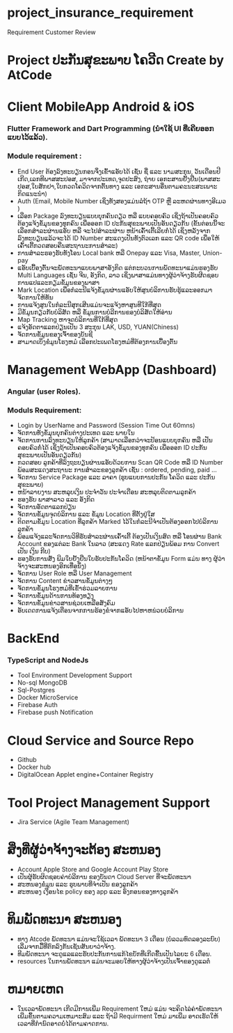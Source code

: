 # project_insurance_requirement
Requirement Customer Review

# Project ປະກັນສຸຂະພາບ ໂຄວີດ Create by AtCode

# Client MobileApp Android & iOS
### Flutter Framework and Dart Programming (ນຳໃຊ້ UI ທີ່ເຄີຍອອກແບບໄວ້ແລ້ວ).
### Module requirement :
  - End User ຕ້ອງລົງທະບຽນກອນຈຶ່ງເຂົ້າແອັບໄດ້ ເຊັ່ນ ຊື່ ແລະ ນາມສະກຸນ, ວັນເດືອນປີເກີດ,ເລກທີພາສສະປອສ, ມາຈາກປະເທດ,ຈຸດປະສົງ, ຖ່າຍ ເອກະສານຢັ້ງຢືນ(ພາສສະປອສ,ໃບສັກຢາ,ໃບກວດໂຄວິດຈາກຕົ້ນທາງ ແລະ ເອກະສານອື່ນຕາມຄະນະສະເພາະ  ກິດແນະນຳ)
  - Auth (Email, Mobile Number ເຊິ່ງທັງສອງແມ່ນລໍຖ້າ OTP ຫຼື ລະຫດຜ່ານທາງອີເມວ )
  - ເລືອກ Package ລົງທະບຽນແບບບຸກຄົນດຽວ ຫລື ແບບຄອບຄົວ ເຊິ່ງຖ້າເປັນຄອບຄົວຕ້ອງແຈ້ງຂໍ້ມຸນຂອງທຸກຄົນ ເພື່ອອອກ ID ປະກັນສຸຂະພາບເປັນອັນດຽວກັນ (ຂັ້ນຕ່ອນນີ້ຈະເລືອກສຳລະຜ່ານແອັບ ຫລື ຈະໄປສຳລະຜ່ານ ຫນ້າເຄົ້າເຕີ້ເລີຍກໍ່ໄດ້ ເຊິ່ງຫລັງຈາກລົງທະບຽນແລ້ວຈະໄດ້ ID Number ສະແດງເປັນທັງຕົວເລກ ແລະ QR code ເພື່ອໃຫ້ ເຄົ້າເຕີ້ກວດສອບຄືນສະຖານະການສຳລະ)
  - ການສຳລະຮອງຮັບທັງໂອນ Local bank ຫລື Onepay ແລະ Visa, Master, Union-pay
  - ແອັບເບື້ອງຕົ້ນຈະພັດທະນາແບບພາສາອັງກິດ ແຕ່ກະບວນການພັດທະນາແມ່ນຮອງຮັບ Multi Languages ເຊັ່ນ ຈີນ, ອັງກິດ, ລາວ ເຊິ່ງພາສາແມ່ນທາງຜູ້ວ່າຈ້າງຮັບຜີດຊອບການແປແລະກຽມຂໍ້ມູນຂອງພາສາ
  - Mark Location ເພື່ອກໍລະນີແຈ້ງຂໍ້ມູນຜ່ານແອັບໃຫ້ສູນບໍລິການຮັບຮູ້ແລະອອກມາຈັດການໃຫ້ທັນ
  - ການແຈ້ງສູນໃນກໍລະນີສຸກເສີນແມ່ນຈະແຈ້ງຫາສູນທີໃກ້ທີ່ສຸດ
  - ມີຂໍ້ມູນກຽວກັບບໍລິສັດ ຫລື ຂໍ້ມູນການບໍລີການຂອງບໍລິສັດໃຫ້ອ່ານ
  - Map Tracking  ຫາຈຸດບໍລິການທີ່ໃກ້ທີ່ສຸດ
  - ແຈ້ງອັດຕາແລກປ່ຽນເປັນ 3 ສະກຸນ LAK, USD, YUAN(Chiness)
  - ຈັດການຂໍ້ມູນຂອງເຈົ້າຂອງບັນຊີ
  - ສາມາດເບິ່ງຂໍ່ມູນໂຮງຫມໍ ເລືອກປະເພດໂຮງຫມໍທີ່ຕ້ອງການເບື້ອງຕົ້ນ

# Management WebApp (Dashboard)
### Angular (user Roles).
### Moduls Requirement: 
  - Login by UserName and Password (Session Time Out 60mns)
  - ຈັດການທັງຂໍ້ມຸນບຸກຄົນຕ່າງປະເທດ ແລະ ພາຍໃນ
  - ຈັດການການລົງທະບຽນໃຫ້ລູກຄ້າ (ສາມາດເລືອກວ່າຈະປ້ອນແບບບຸກຄົນ ຫລື ເປັນຄອບຄົວກໍ່ໄດ້ ເຊິ່ງຖ້າເປັນຄອບຄົວຕ້ອງແຈ້ງຂໍ້ມຸນຂອງທຸກຄົນ ເພື່ອອອກ ID ປະກັນສຸຂະພາບເປັນອັນດຽວກັນ)
  - ກວດສອບ ລູກຄ້າທີ່ລົງຖະບຽນຜ່ານແອັບດ້ວຍການ Scan QR Code ຫລື ID Number ພ້ອມສະແດງສະຖານະ ການສຳລະຂອງລູກຄ້າ ເຊັ່ນ : ordered, pending, paid …
  - ຈັດການ Service Package ແລະ ລາຄາ (ຮູບແບບການປະກັນ ໂຄວິດ ແລະ ປະກັນສຸຂະພາບ)
  - ຫນ້າລາຍງານ ສະຫລຸບເງິນ ປະຈຳວັນ ປະຈຳເດືອນ ສະຫລຸບຕິດຕາມລູກຄ້າ
  - ຮອງຮັບ ພາສາລາວ ແລະ ອັງກິດ
  - ຈັດການອັດຕາແລກປ່ຽນ
  - ຈັດການຂໍ້ມູນຈຸດບໍລິການ ແລະ ຂໍ້ມູນ Location ທີ່ຕັ້ງຢູ່ໃສ
  - ຕິດຕາມຂໍ້ມູນ Location ທີ່ລູກຄ້າ Marked ໄວ້ໃນກໍລະນີຈຳເປັນຕ້ອງອອກໄປບໍລິການລູກຄ້າ
  - ພ້ອມແຈ້ງແລະຈັດການວິທີຮັບສຳລະຜ່ານເຄົ້າເຕີ້ ຕ້ອງເປັນເງິນສົດ ຫລື ໂອນຜ່ານ Bank Account ຂອງແຕ່ລະ Bank ໃນລາວ (ສະແດງ Rate ແລກປ່ຽນພ້ອມ ການ Convert ເປັນ ເງິນ ກີບ)
  - ຮອງຮັບການສັ່ງ ພີມໃບຢັ້ງຢືນໃບຮັບປະກັນໂຄວິດ (ຫນ້າຕາຂໍ້ມູນ Form ແມ່ນ  ທາງ ຜູ້ວ່າຈ້າງຈະສະຫນອງອີກເທື່ອນຶ່ງ)
  - ຈັດການ User Role ຫລື User Management
  - ຈັດການ Content ຂ່າວສານຂໍ້ມູນຕ່າງໆ
  - ຈັດການຂໍ້ມູນໂຮງຫມໍທີ່ເຂົ້າຮ່ວມລາຍການ
  - ຈັດການຂໍ້ມູນດ້ານການທ້ອງທຽງ
  - ຈັດການຂໍ້ມູນຂ່າວສານຊ່ວຍເຫລືອສັງຄົມ
  - ອັບເດດການແຈ້ງເຕືອນຈາກການຮ້ອງຂໍຈາກແອັບໄປຫາຫນ່ວຍບໍລິການ

# BackEnd
### TypeScript and NodeJs
- Tool Environment Development Support
- No-sql MongoDB
- Sql-Postgres
- Docker MicroService
- Firebase Auth
- Firebase push Notification

# Cloud Service and Source Repo
- Github
- Docker hub
- DigitalOcean Applet engine+Container Registry

# Tool Project Management Support
- Jira Service (Agile Team Management)

# ສິ່ງທີ່ຜູ້ວ່າຈ້າງຈະຕ້ອງ ສະຫນອງ
-  Account Apple Store and Google Account Play Store
- ເປັນຜູ້ຮັບຜິດຊອບຄ່າບໍລີການ ຂອງບັນດາ Cloud Server ທີ່ຈະພັດທະນາ
- ສະຫນອງຂໍ່ມູນ ແລະ ຮູບພາບທີ່ຈຳເປັນ ຂອງລູກຄ້າ
- ສະຫນອງ ເງືອນໄຂ policy ຂອງ app ແລະ ອົງກອນຂອງທາງລູກຄ້າ

# ທິມພັດທະນາ ສະຫນອງ
- ທາງ Atcode ພັດທະນາ ແມ່ນຈະໃຊ້ເວລາ ພັດທະນາ 3 ເດືອນ (ບໍລວມທົດລອງລະບົບ) ເລີ່ມຈາກມື້ທີ່ຕົກລົງກັນເຊັນສັນຍາວ່າຈ້າງ.
- ທີມພັດທະນາ ຈະດູແລແລະຮັບປະກັນການແກ້ໄຂບັກທີ່ເກີດຂື້ນເປັນໄລຍະ 6 ເດືອນ.
- resources ໃນການພັດທະນາ ແມ່ນຈະມອບໃຫ້ທາງຜູ້ວ່າຈ້າງເປັນເຈົ້າຂອງດູແລຕໍ່

# ຫມາຍເຫດ
- ໃນເວລາພັດທະນາ ເກີດມີການເພີ່ມ Requirement ໃຫມ່ ແມ່ນ ຈະຄິດໄລ່ຄ່າພັດທະນາເພີ່ມຂຶ້ນຕາມຄວາມເຫມາະສົມ ແລະ ຖ້າມີ Requirment ໃຫມ່ ມາເພີ່ມ ອາດເຮັດໃຫ້ເວລາທີ່ກຳນົດອາດບໍ່ໄດ້ຕາມຄາດການ.